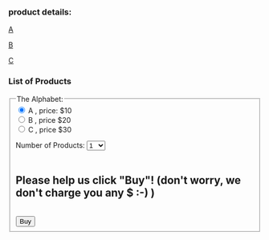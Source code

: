 <!--- ## Welcome to GitHub Pages

You can use the [editor on GitHub](https://github.com/Ranran15/shops.github.io/edit/master/index.md) to maintain and preview the content for your website in Markdown files.

Whenever you commit to this repository, GitHub Pages will run [Jekyll](https://jekyllrb.com/) to rebuild the pages in your site, from the content in your Markdown files. --->

### product details:
[A](https://ranran15.github.io/shops.github.io/images/a.png)

[B](https://ranran15.github.io/shops.github.io/images/b.png)

[C](https://ranran15.github.io/shops.github.io/images/c.png)

### List of Products 

<form onsubmit="alertBuy()">
  <fieldset>
    <legend>The Alphabet:</legend>
  <input id="productInput" type="radio" name="product" value="A" checked > A  , price: $10<br>
  <input id="productInput" type="radio" name="product" value="B" > B  , price $20<br>
  <input id="productInput" type="radio" name="product" value="C" > C   , price $30<br>
  
  Number of Products: 
  <select id="numSelect" name="num">
    <option value="1">1</option>
    <option value="2">2</option>
    <option value="3">3</option>
    <option value="4">4</option>
    <option value="5">5</option>
    <option value="6">6</option>
    <option value="7">7</option>
    <option value="8">8</option>
    <option value="9">9</option>
    <option value="10">10</option>
  </select><br><br>
  
  ## Please help us click "Buy"! (don't worry, we don't charge you any $ :-) )
  <br>
  <input type="submit" name="submit_btn" value="Buy">
 </fieldset>
</form>


<script src="script.js"></script>
<script>
  !function(f,b,e,v,n,t,s){if(f.fbq)return;n=f.fbq=function(){n.callMethod?
n.callMethod.apply(n,arguments):n.queue.push(arguments)};if(!f._fbq)f._fbq=n;
n.push=n;n.loaded=!0;n.version="2.0";n.queue=[];t=b.createElement(e);t.async=!0;
t.src=v;s=b.getElementsByTagName(e)[0];s.parentNode.insertBefore(t,s)}(window,
document,"script","https://connect.facebook.net/en_US/fbevents.js");
// If you want to add your own JS, add something like
fbq('init', '3771134922928632');
// Don't use fbq('track')! You might interfere with other people's pixels as you browse the web. Instead,
// if you need to experiment with pixel fires, use fbq('trackSingle', '3771134922928632', 'PageView');
//fbq('trackSingle', '3771134922928632', 'PageView');
 fbq('track', 'Purchase', {
      value: 10,
      currency: 'USD',
      contents: [
        {
          id: 'DB_1',
          quantity: 1
        },
        {
          id: 'DB_2',
          quantity: 2
        }],
      content_type: 'product',
    });
</script>
